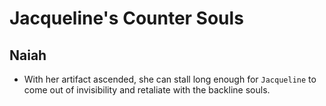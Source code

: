 # Jacqueline's Counter Souls

## Naiah
- With her artifact ascended, she can stall long enough for `Jacqueline` to come out of invisibility and retaliate with the backline souls.